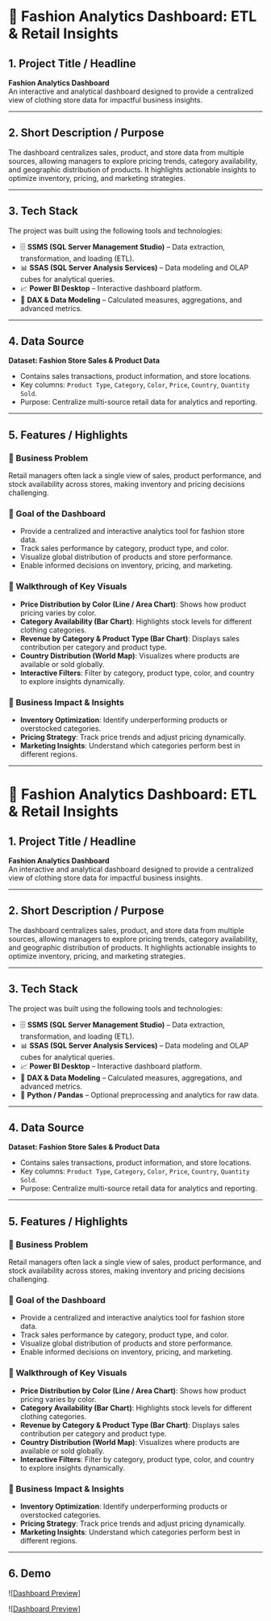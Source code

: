 # 👗 Fashion Analytics Dashboard: ETL & Retail Insights

## 1. Project Title / Headline
**Fashion Analytics Dashboard**  
An interactive and analytical dashboard designed to provide a centralized view of clothing store data for impactful business insights.

---

## 2. Short Description / Purpose
The dashboard centralizes sales, product, and store data from multiple sources, allowing managers to explore pricing trends, category availability, and geographic distribution of products. It highlights actionable insights to optimize inventory, pricing, and marketing strategies.

---

## 3. Tech Stack
The project was built using the following tools and technologies:  
- 🗄 **SSMS (SQL Server Management Studio)** – Data extraction, transformation, and loading (ETL).  
- 📊 **SSAS (SQL Server Analysis Services)** – Data modeling and OLAP cubes for analytical queries.  
- 📈 **Power BI Desktop** – Interactive dashboard platform.  
- 📝 **DAX & Data Modeling** – Calculated measures, aggregations, and advanced metrics.  

---

## 4. Data Source
**Dataset: Fashion Store Sales & Product Data**  
- Contains sales transactions, product information, and store locations.  
- Key columns: `Product Type`, `Category`, `Color`, `Price`, `Country`, `Quantity Sold`.  
- Purpose: Centralize multi-source retail data for analytics and reporting.

---

## 5. Features / Highlights

### 🔹 Business Problem
Retail managers often lack a single view of sales, product performance, and stock availability across stores, making inventory and pricing decisions challenging.

### 🔹 Goal of the Dashboard
- Provide a centralized and interactive analytics tool for fashion store data.  
- Track sales performance by category, product type, and color.  
- Visualize global distribution of products and store performance.  
- Enable informed decisions on inventory, pricing, and marketing.

### 🔹 Walkthrough of Key Visuals
- **Price Distribution by Color (Line / Area Chart)**: Shows how product pricing varies by color.  
- **Category Availability (Bar Chart)**: Highlights stock levels for different clothing categories.  
- **Revenue by Category & Product Type (Bar Chart)**: Displays sales contribution per category and product type.  
- **Country Distribution (World Map)**: Visualizes where products are available or sold globally.  
- **Interactive Filters**: Filter by category, product type, color, and country to explore insights dynamically.

### 🔹 Business Impact & Insights
- **Inventory Optimization**: Identify underperforming products or overstocked categories.  
- **Pricing Strategy**: Track price trends and adjust pricing dynamically.  
- **Marketing Insights**: Understand which categories perform best in different regions.

---

# 👗 Fashion Analytics Dashboard: ETL & Retail Insights

## 1. Project Title / Headline
**Fashion Analytics Dashboard**  
An interactive and analytical dashboard designed to provide a centralized view of clothing store data for impactful business insights.

---

## 2. Short Description / Purpose
The dashboard centralizes sales, product, and store data from multiple sources, allowing managers to explore pricing trends, category availability, and geographic distribution of products. It highlights actionable insights to optimize inventory, pricing, and marketing strategies.

---

## 3. Tech Stack
The project was built using the following tools and technologies:  
- 🗄 **SSMS (SQL Server Management Studio)** – Data extraction, transformation, and loading (ETL).  
- 📊 **SSAS (SQL Server Analysis Services)** – Data modeling and OLAP cubes for analytical queries.  
- 📈 **Power BI Desktop** – Interactive dashboard platform.  
- 📝 **DAX & Data Modeling** – Calculated measures, aggregations, and advanced metrics.  
- 🐍 **Python / Pandas** – Optional preprocessing and analytics for raw data.

---

## 4. Data Source
**Dataset: Fashion Store Sales & Product Data**  
- Contains sales transactions, product information, and store locations.  
- Key columns: `Product Type`, `Category`, `Color`, `Price`, `Country`, `Quantity Sold`.  
- Purpose: Centralize multi-source retail data for analytics and reporting.

---

## 5. Features / Highlights

### 🔹 Business Problem
Retail managers often lack a single view of sales, product performance, and stock availability across stores, making inventory and pricing decisions challenging.

### 🔹 Goal of the Dashboard
- Provide a centralized and interactive analytics tool for fashion store data.  
- Track sales performance by category, product type, and color.  
- Visualize global distribution of products and store performance.  
- Enable informed decisions on inventory, pricing, and marketing.

### 🔹 Walkthrough of Key Visuals
- **Price Distribution by Color (Line / Area Chart)**: Shows how product pricing varies by color.  
- **Category Availability (Bar Chart)**: Highlights stock levels for different clothing categories.  
- **Revenue by Category & Product Type (Bar Chart)**: Displays sales contribution per category and product type.  
- **Country Distribution (World Map)**: Visualizes where products are available or sold globally.  
- **Interactive Filters**: Filter by category, product type, color, and country to explore insights dynamically.

### 🔹 Business Impact & Insights
- **Inventory Optimization**: Identify underperforming products or overstocked categories.  
- **Pricing Strategy**: Track price trends and adjust pricing dynamically.  
- **Marketing Insights**: Understand which categories perform best in different regions.

---

## 6. Demo
![[Dashboard Preview]([./assets/fashion_dashboard.png](https://github.com/wijdenmediouni1/Fashion-Business-Tracking-/blob/main/Fashion01.png))]

![[Dashboard Preview](./assets/fashion_dashboard.png](https://github.com/wijdenmediouni1/Fashion-Business-Tracking-/blob/main/Fashion02.png))]






